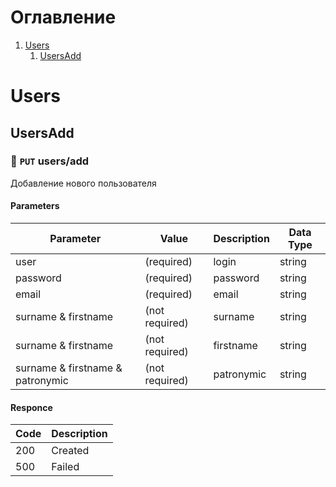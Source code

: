 # Оглавление
1. [Users](#Users)
	1. [UsersAdd](#UsersAdd)
# Users
## UsersAdd
### :orange_book: `PUT` **users/add** 
Добавление нового пользователя
#### Parameters

| Parameter | Value | Description | Data Type |
|-|-|-|-|
| user | (required) | login | string |
| password | (required) | password | string |
| email | (required) | email | string |
| surname & firstname | (not required) | surname | string |
| surname & firstname | (not required) | firstname | string |
| surname & firstname & patronymic | (not required) | patronymic | string |
#### Responce
| Code | Description |
|-|-|
| 200 | Created|
| 500 | Failed |
